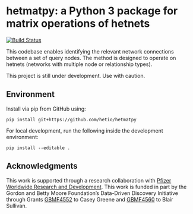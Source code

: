 # hetmatpy: a Python 3 package for matrix operations of hetnets

[![Build Status](https://travis-ci.com/hetio/hetmatpy.svg?branch=master)](https://travis-ci.com/hetio/hetmatpy)

This codebase enables identifying the relevant network connections between a set of query nodes.
The method is designed to operate on hetnets (networks with multiple node or relationship types).

This project is still under development. Use with caution.

## Environment

Install via pip from GitHub using:

```
pip install git+https://github.com/hetio/hetmatpy
```

For local development, run the following inside the development environment:

`pip install --editable .`

## Acknowledgments

This work is supported through a research collaboration with [Pfizer Worldwide Research and Development](https://www.pfizer.com/partners/research-and-development).
This work is funded in part by the Gordon and Betty Moore Foundation’s Data-Driven Discovery Initiative through Grants [GBMF4552](https://www.moore.org/grant-detail?grantId=GBMF4552) to Casey Greene and [GBMF4560](https://www.moore.org/grant-detail?grantId=GBMF4560) to Blair Sullivan.
